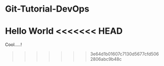 # Git-Tutorial-DevOps
Hello World
<<<<<<< HEAD
=======

Cool.....!
>>>>>>> 3e64d1b01607c7130d5677cfd5062806abc9b48c
